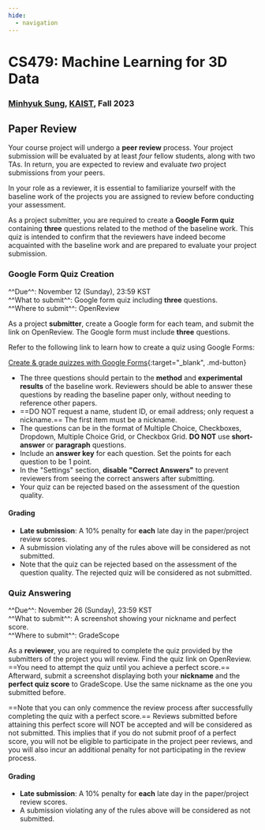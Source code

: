 ```yaml
---
hide:
  - navigation
---
```


# CS479: Machine Learning for 3D Data

<h3><b>
<a href="http://mhsung.github.io/" target="_blank">Minhyuk Sung</a>, <a href="https://www.kaist.ac.kr/" target="_blank">KAIST</a>, Fall 2023
</b></h3>

## Paper Review

Your course project will undergo a **peer review** process. Your project submission will be evaluated by at least *four* fellow students, along with two TAs. In return, you are expected to review and evaluate *two* project submissions from your peers.

In your role as a reviewer, it is essential to familiarize yourself with the baseline work of the projects you are assigned to review before conducting your assessment.

As a project submitter, you are required to create a **Google Form quiz** containing **three** questions related to the method of the baseline work. This quiz is intended to confirm that the reviewers have indeed become acquainted with the baseline work and are prepared to evaluate your project submission.


### **Google Form Quiz Creation**

^^Due^^: November 12 (Sunday), 23:59 KST  
^^What to submit^^: Google form quiz including **three** questions.  
^^Where to submit^^: OpenReview  

As a project **submitter**, create a Google form for each team, and submit the link on OpenReview. The Google form must include **three** questions.

Refer to the following link to learn how to create a quiz using Google Forms:

[Create & grade quizzes with Google Forms](https://support.google.com/docs/answer/7032287?sjid=12737264956254924123-NA){:target="_blank", .md-button}

- The three questions should pertain to the **method** and **experimental results** of the baseline work. Reviewers should be able to answer these questions by reading the baseline paper only, without needing to reference other papers.
- ==DO NOT request a name, student ID, or email address; only request a nickname.== The first item must be a nickname.
- The questions can be in the format of Multiple Choice, Checkboxes, Dropdown, Multiple Choice Grid, or Checkbox Grid. **DO NOT** use **short-answer** or **paragraph** questions.
- Include an **answer key** for each question. Set the points for each question to be 1 point.
- In the "Settings" section, **disable "Correct Answers"** to prevent reviewers from seeing the correct answers after submitting.
- Your quiz can be rejected based on the assessment of the question quality.

#### Grading
- **Late submission**: A 10% penalty for **each** late day in the paper/project review scores.
- A submission violating any of the rules above will be considered as not submitted.
- Note that the quiz can be rejected based on the assessment of the question quality. The rejected quiz will be considered as not submitted.


### **Quiz Answering**

^^Due^^: November 26 (Sunday), 23:59 KST  
^^What to submit^^: A screenshot showing your nickname and perfect score.  
^^Where to submit^^: GradeScope  

As a **reviewer**, you are required to complete the quiz provided by the submitters of the project you will review. Find the quiz link on OpenReview. ==You need to attempt the quiz until you achieve a perfect score.== Afterward, submit a screenshot displaying both your **nickname** and the **perfect quiz score** to GradeScope. Use the same nickname as the one you submitted before.

==Note that you can only commence the review process after successfully completing the quiz with a perfect score.== Reviews submitted before attaining this perfect score will NOT be accepted and will be considered as not submitted. This implies that if you do not submit proof of a perfect score, you will not be eligible to participate in the project peer reviews, and you will also incur an additional penalty for not participating in the review process.

#### Grading
- **Late submission**: A 10% penalty for **each** late day in the paper/project review scores.
- A submission violating any of the rules above will be considered as not submitted.

<br />
